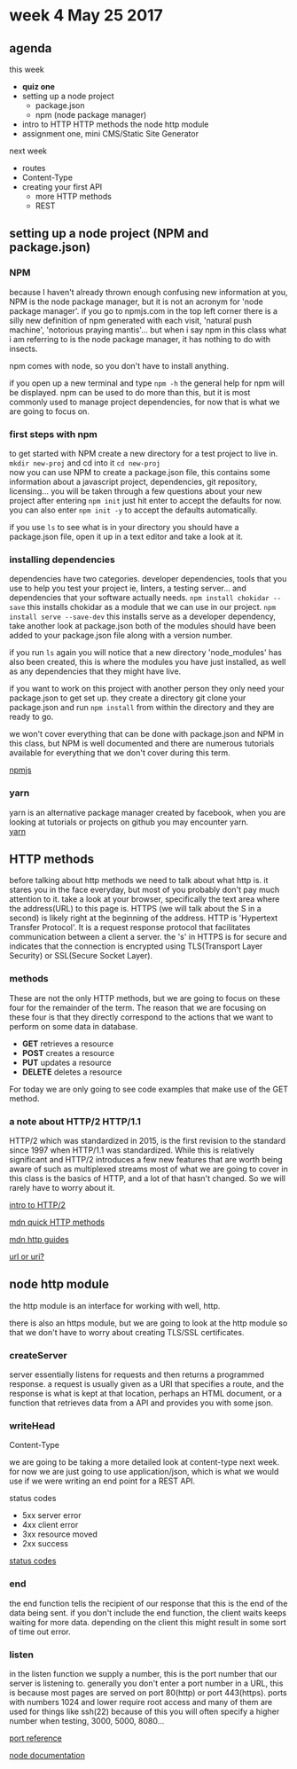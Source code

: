 # week 4 May 25 2017

## agenda

this week
- **quiz one**
- setting up a node project
  - package.json
  - npm (node package manager)
- intro to HTTP
  HTTP methods
  the node http module
- assignment one, mini CMS/Static Site Generator

next week
- routes
- Content-Type
- creating your first API
  - more HTTP methods
  - REST


## setting up a node project (NPM and package.json)

### NPM
because I haven't already thrown enough confusing new information at you, NPM is
the node package manager, but it is not an acronym for 'node package manager'.
if you go to npmjs.com in the top left corner there is a silly new definition of
npm generated with each visit, 'natural push machine', 'notorious praying mantis'... 
but when i say npm in this class what i am referring to is the node package
manager, it has nothing to do with insects.

npm comes with node, so you don't have to install anything.

if you open up a new terminal and type `npm -h` the general help for npm will be
displayed. npm can be used to do more than this, but it is most commonly used to
manage project dependencies, for now that is what we are going to focus on.

### first steps with npm

to get started with NPM create a new directory for a test project to live in.  
`mkdir new-proj` and cd into it `cd new-proj`  
now you can use NPM to create a package.json file, this contains some
information about a javascript project, dependencies, git repository,
licensing... you will be taken through a few questions about your new project
after entering `npm init` just hit enter to accept the defaults for now. you can also enter `npm init -y` 
to accept the defaults automatically.

if you use `ls` to see what is in your directory you should have a package.json
file, open it up in a text editor and take a look at it.

### installing dependencies

dependencies have two categories. developer dependencies, tools that you use to
help you test your project ie, linters, a testing server... and dependencies
that your software actually needs. `npm install chokidar --save` this installs
chokidar as a module that we can use in our project. `npm install serve
--save-dev` this installs serve as a developer dependency, take another look
at package.json both of the modules should have been added to your package.json
file along with a version number.

if you run `ls` again you will notice that a new directory 'node_modules' has
also been created, this is where the modules you have just installed, as
well as any dependencies that they might have live.

if you want to work on this project with another person they only need your
package.json to get set up. they create a directory git clone your package.json
and run `npm install` from within the directory and they are ready to go.

we won't cover everything that can be done with package.json and NPM in this
class, but NPM is well documented and there are numerous tutorials available for
everything that we don't cover during this term.

[npmjs](https://www.npmjs.com/)  


### yarn

yarn is an alternative package manager created by facebook, when you are looking
at tutorials or projects on github you may encounter yarn.  
[yarn](https://yarnpkg.com/en/)

## HTTP methods

before talking about http methods we need to talk about what http is. it stares
you in the face everyday, but most of you probably don't pay much attention to
it. take a look at your browser, specifically the text area where the address(URL) to
this page is. HTTPS (we will talk about the S in a second) is likely right at
the beginning of the address. HTTP is 'Hypertext Transfer Protocol'. It is a
request response protocol that facilitates communication between a client a
server. the 's' in HTTPS is for secure and indicates that the connection is
encrypted using TLS(Transport Layer Security) or SSL(Secure Socket Layer).

### methods

These are not the only HTTP methods, but we are going to focus on these four for
the remainder of the term. The reason that we are focusing on these four is that
they directly correspond to the actions that we want to perform on some data in
database.

- **GET**    retrieves a resource
- **POST**   creates a resource
- **PUT**    updates a resource
- **DELETE** deletes a resource

For today we are only going to see code examples that make use of the GET
method.

### a note about HTTP/2 HTTP/1.1

HTTP/2 which was standardized in 2015, is the first revision to the standard since 1997 when HTTP/1.1 was
standardized. While this is relatively significant and HTTP/2 introduces a few new features 
that are worth being aware of such as multiplexed streams most of what we are
going to cover in this class is the basics of HTTP, and a lot of that hasn't changed. So
we will rarely have to worry about it.

[intro to HTTP/2](https://kinsta.com/learn/what-is-http2/)

[mdn quick HTTP methods](https://developer.mozilla.org/en-US/docs/Web/HTTP/Methods)

[mdn http guides](https://developer.mozilla.org/en-US/docs/Web/HTTP)

[url or uri?](https://danielmiessler.com/study/url-uri/)

## node http module

the http module is an interface for working with well, http.

there is also an https module, but we are going to look at the http module so
that we don't have to worry about creating TLS/SSL certificates.

### createServer

server essentially listens for requests and then returns a programmed response.
a request is usually given as a URI that specifies a route, and the response is
what is kept at that location, perhaps an HTML document, or a function that
retrieves data from a API and provides you with some json.

### writeHead

Content-Type

we are going to be taking a more detailed look at content-type next week.
for now we are just going to use application/json, which is what we would use if
we were writing an end point for a REST API.

status codes
- 5xx server error
- 4xx client error
- 3xx resource moved
- 2xx success

[status codes](https://en.wikipedia.org/wiki/List_of_HTTP_status_codes)

### end
the end function tells the recipient of our response that this is the end of the
data being sent. if you don't include the end function, the client waits keeps
waiting for more data. depending on the client this might result in some sort of
time out error.

### listen

in the listen function we supply a number, this is the port number that our
server is listening to. generally you don't enter a port number in a URL, this is
because most pages are served on port 80(http) or port 443(https).
ports with numbers 1024 and lower require root access and many of them are used
for things like ssh(22) because of this you will often specify a higher number
when testing, 3000, 5000, 8080...

[port reference](https://en.wikipedia.org/wiki/List_of_TCP_and_UDP_port_numbers)

[node documentation](https://nodejs.org/dist/latest-v7.x/docs/api/http.html)
